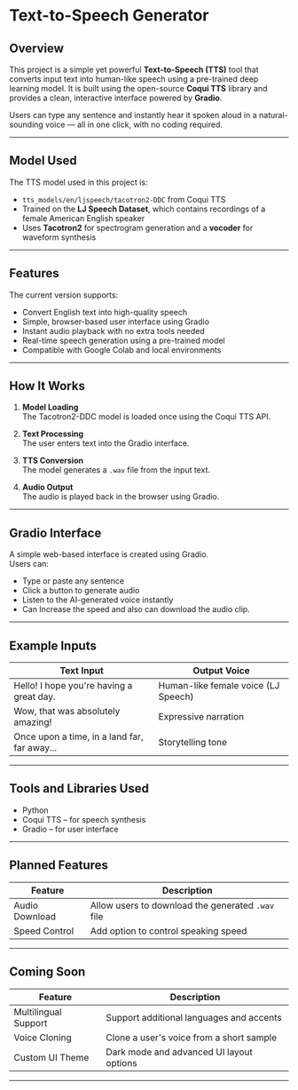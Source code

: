 # Text-to-Speech Generator

## Overview

This project is a simple yet powerful **Text-to-Speech (TTS)** tool that converts input text into human-like speech using a pre-trained deep learning model. It is built using the open-source **Coqui TTS** library and provides a clean, interactive interface powered by **Gradio**.

Users can type any sentence and instantly hear it spoken aloud in a natural-sounding voice — all in one click, with no coding required.

---

## Model Used

The TTS model used in this project is:

- `tts_models/en/ljspeech/tacotron2-DDC` from Coqui TTS  
- Trained on the **LJ Speech Dataset**, which contains recordings of a female American English speaker  
- Uses **Tacotron2** for spectrogram generation and a **vocoder** for waveform synthesis

---

## Features

The current version supports:

- Convert English text into high-quality speech
- Simple, browser-based user interface using Gradio
- Instant audio playback with no extra tools needed
- Real-time speech generation using a pre-trained model
- Compatible with Google Colab and local environments

---

## How It Works

1. **Model Loading**  
   The Tacotron2-DDC model is loaded once using the Coqui TTS API.

2. **Text Processing**  
   The user enters text into the Gradio interface.

3. **TTS Conversion**  
   The model generates a `.wav` file from the input text.

4. **Audio Output**  
   The audio is played back in the browser using Gradio.

---

## Gradio Interface

A simple web-based interface is created using Gradio.  
Users can:

- Type or paste any sentence
- Click a button to generate audio
- Listen to the AI-generated voice instantly
- Can Increase the speed and also can download the audio clip.

---

## Example Inputs

| Text Input                                            | Output Voice                         |
|-------------------------------------------------------|--------------------------------------|
| Hello! I hope you're having a great day.              | Human-like female voice (LJ Speech)  |
| Wow, that was absolutely amazing!                     | Expressive narration                 |
| Once upon a time, in a land far, far away...          | Storytelling tone                    |

---

## Tools and Libraries Used

- Python  
- Coqui TTS – for speech synthesis  
- Gradio – for user interface  

---

## Planned Features

| Feature             | Description                                            |
|---------------------|--------------------------------------------------------|
| Audio Download      | Allow users to download the generated `.wav` file      |
| Speed Control       | Add option to control speaking speed                   |

---

## Coming Soon

| Feature             | Description                                            |
|---------------------|--------------------------------------------------------|
| Multilingual Support| Support additional languages and accents               |
| Voice Cloning       | Clone a user's voice from a short sample               |
| Custom UI Theme     | Dark mode and advanced UI layout options               |

---
